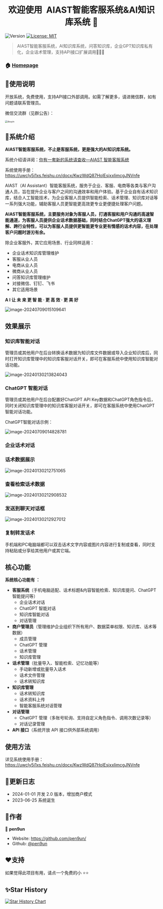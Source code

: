 <h1 align="center">欢迎使用&nbsp;&nbsp;AIAST智能客服系统&AI知识库系统 👋</h1>
<p>
  <img alt="Version" src="https://img.shields.io/badge/version-1.0.0-blue.svg?cacheSeconds=2592000" />
  <a href="#" target="_blank">
    <img alt="License: MIT" src="https://img.shields.io/badge/License-MIT-yellow.svg" />
  </a>
</p>



> AIAST智能客服系统，AI知识库系统，问答知识库，企业GPT知识库私有化，企业话术管理，支持API接口扩展调用🔮🤖🚀

### 🏠 [Homepage](https://github.com/pen9un/aiast-sys)

## 🚀使用说明

开放系统，免费使用，支持API接口外部调用。如需了解更多，请进微信群，如有问题请联系管理员。

微信交流群（见群公告）：

<img src="resource/image/wechat_group.png" alt="douyin" style="zoom: 50%;" />

## 🔮系统介绍

**AIAST智能客服系统，不止是客服系统，更是强大的AI知识库系统。**

系统介绍请详阅：[你有一套新的系统请查收—AIAST 智能客服系统](https://mp.weixin.qq.com/s/AsmMHnMG-4iLTeQ6e7iITg)

系统使用手册：https://uwcly5i1xs.feishu.cn/docx/KwzWdQ87HolEsjxxlimcgJNVnfe

AIAST（AI Assistant）智能客服系统，服务于企业、客服、电商等各类与客户沟通人员，旨在提升企业与客户之间的沟通效率和用户体验。基于企业自有话术知识库，结合人工智能技术，为企业客服人员提供智能检索、话术管理、知识库对话等一系列强大功能，辅助客服人员更智能更高效更专业更便捷处理客户问题。

**AIAST智能客服系统，主要服务对象为客服人员，打通客服和用户沟通的高速智能通道，为客服人员提供企业话术数据基础，同时结合ChatGPT强大的语义理解、跨行业特性，可以为客服人员提供更智能更专业更有情感的话术内容，在处理客户问题时游刃有余。**

除企业客服外，其它应用场景、行业同样适用：

- 企业话术知识库管理维护
- 客服从业人员
- 电商从业人员
- 微商从业人员
- 问答知识库管理维护
- 对接微信、钉钉、飞书
- 其它适用场景

**A I 让 未 来 更 智 能 · 更 高 效 · 更 美 好**

![image-20240709015109641](./resource/image/image-20240709015109641.png)

## 效果展示

### 知识库智能对话

管理员或其他用户在后台转换话术数据为知识库文件数据或导入企业知识库后，同时打开知识库管理中的知识库客服对话开关，即可在客服系统中使用知识库智能对话功能。

![image-20240130213824043](./resource/image/image-20240130213824043.png)

### ChatGPT 智能对话

管理员或其他用户在后台配置好ChatGPT API Key数据和ChatGPT角色指令后，同时关闭知识库管理中的知识库客服对话开关，即可在客服系统中使用ChatGPT智能对话功能。

ChatGPT智能对话示例：

![image-20240709014828781](./resource/image/image-20240709014828781.png)

### 企业话术对话

### 话术数据展示

![image-20240130212751065](./resource/image/image-20240130212751065.png)

### 查看检索话术数据

![image-20240130212908532](./resource/image/image-20240130212908532.png)

### 发送到聊天对话框

![image-20240130212927012](./resource/image/image-20240130212927012.png)

### 复制转发话术

手机端和PC电脑端都可以双击话术文字内容或图片内容进行复制或查看，同时支持粘贴或分享给其他用户或其它端。

## 核心功能

**系统核心功能有 ：**

- **客服系统**（手机电脑适配、话术标题&内容智能检索、知识库提问、ChatGPT智能提问等）
  - 企业话术对话
  - ChatGPT 智能对话
  - 知识库智能对话
  - 对话管理
- **商户管理员**（管理维护企业组织下所有用户、数据菜单权限、知识库、话术等数据）
  - 成员管理
  - ChatGPT 管理
  - 话术管理
  - 知识库管理
- **话术管理**（批量导入、智能检索、记忆功能等）
  - 手动新增或批量导入话术
  - 话术文件管理
  - 话术转知识库
- **知识库管理**
  - 话术转知识库
  - 话术资料上传
  - 智能客服系统对话管理
- **对话管理**
  - ChatGPT 管理（多账号轮询、支持自定义角色指令、调用次数记录等）
  - 对话记录管理
- **API 接口**（系统开放 API 接口供外部系统调用）

## 使用方法

详见系统使用手册：https://uwcly5i1xs.feishu.cn/docx/KwzWdQ87HolEsjxxlimcgJNVnfe

## 📖更新日志

- 2024-01-01 开发 2.0 版本，增加商户模式
- 2023-06-25 系统诞生

## 🤝作者

👤 **pen9un**

* Website: https://github.com/pen9un/
* Github: [@pen9un](https://github.com/pen9un)

## ❤️支持

如果觉得此项目有用，请点一个免费的小 ⭐️⭐️

## ✨Star History

[![Star History Chart](https://api.star-history.com/svg?repos=pen9un/aiast-sys&type=Date)](https://star-history.com/#pen9un/aiast-sys&Date)
